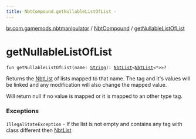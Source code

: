 ```yaml
---
title: NbtCompound.getNullableListOfList - 
---
```


[br.com.gamemods.nbtmanipulator](../index.html) / [NbtCompound](index.html) / [getNullableListOfList](./get-nullable-list-of-list.html)

# getNullableListOfList

`fun getNullableListOfList(name: `[`String`](https://kotlinlang.org/api/latest/jvm/stdlib/kotlin/-string/index.html)`): `[`NbtList`](../-nbt-list/index.html)`<`[`NbtList`](../-nbt-list/index.html)`<*>>?`

Returns the [NbtList](../-nbt-list/index.html) of lists mapped to that name. The tag and it's values will be linked and any modification will
also change the mapped value.

Will return null if no value is mapped or it is mapped to an other type tag.

### Exceptions

`IllegalStateException` - If the list is not empty and contains any tag with class different then [NbtList](../-nbt-list/index.html)